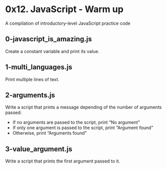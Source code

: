 # 0x12. JavaScript - Warm up
A compilation of introductory-level JavaScript practice code

## 0-javascript_is_amazing.js
Create a constant variable and print its value.

## 1-multi_languages.js
Print multiple lines of text.

## 2-arguments.js
Write a script that prints a message depending of the number of arguments passed:
- If no arguments are passed to the script, print “No argument”
- If only one argument is passed to the script, print “Argument found”
- Otherwise, print “Arguments found”

## 3-value_argument.js
Write a script that prints the first argument passed to it.
